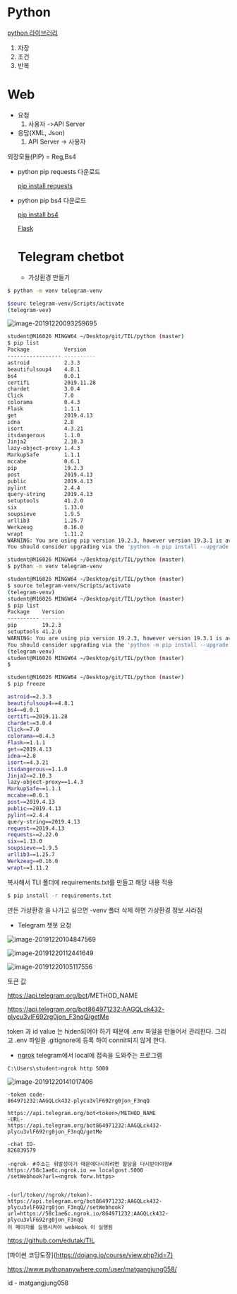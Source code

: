 # Python

[python 라이브러리](https://docs.python.org/ko/3/library/index.html)

1. 자장
2. 조건
3. 반복

# Web

* 요청
  1. 사용자 ->API Server
* 응답(XML, Json)
  1. API Server -> 사용자

외장모듈(PIP) = Reg,Bs4

* python  pip requests 다운로드

  [pip install requests](https://pypi.org/project/requests/)

* python pip bs4 다운로드

  [pip install bs4](https://pypi.org/project/bs4/)

  [Flask](https://pypi.org/project/Flask/)
  
  # Telegram chetbot
  
  * 가상환경 만들기

```bash
$ python -m venv telegram-venv

$sourc telegram-venv/Scripts/activate
(telegram-vev)
```



![image-20191220093259695](image/image-20191220093259695.png)

```bash
student@M16026 MINGW64 ~/Desktop/git/TIL/python (master)
$ pip list
Package           Version   
----------------- ----------
astroid           2.3.3     
beautifulsoup4    4.8.1     
bs4               0.0.1     
certifi           2019.11.28
chardet           3.0.4     
Click             7.0       
colorama          0.4.3     
Flask             1.1.1     
get               2019.4.13 
idna              2.8       
isort             4.3.21    
itsdangerous      1.1.0     
Jinja2            2.10.3    
lazy-object-proxy 1.4.3     
MarkupSafe        1.1.1
mccabe            0.6.1
pip               19.2.3    
post              2019.4.13
public            2019.4.13
pylint            2.4.4
query-string      2019.4.13
setuptools        41.2.0
six               1.13.0
soupsieve         1.9.5
urllib3           1.25.7
Werkzeug          0.16.0
wrapt             1.11.2
WARNING: You are using pip version 19.2.3, however version 19.3.1 is available.
You should consider upgrading via the 'python -m pip install --upgrade pip' co.mmand.                                                                        mmand.

student@M16026 MINGW64 ~/Desktop/git/TIL/python (master)
$ python -m venv telegram-venv

student@M16026 MINGW64 ~/Desktop/git/TIL/python (master)
$ source telegram-venv/Scripts/activate
(telegram-venv)
student@M16026 MINGW64 ~/Desktop/git/TIL/python (master)
$ pip list
Package    Version
---------- -------
pip        19.2.3
setuptools 41.2.0
WARNING: You are using pip version 19.2.3, however version 19.3.1 is available.
You should consider upgrading via the 'python -m pip install --upgrade pip' command.
(telegram-venv)
student@M16026 MINGW64 ~/Desktop/git/TIL/python (master)
$
```

```bash
student@M16026 MINGW64 ~/Desktop/git/TIL/python (master)
$ pip freeze

astroid==2.3.3
beautifulsoup4==4.8.1
bs4==0.0.1
certifi==2019.11.28
chardet==3.0.4
Click==7.0
colorama==0.4.3
Flask==1.1.1
get==2019.4.13
idna==2.8
isort==4.3.21
itsdangerous==1.1.0
Jinja2==2.10.3
lazy-object-proxy==1.4.3
MarkupSafe==1.1.1
mccabe==0.6.1
post==2019.4.13
public==2019.4.13
pylint==2.4.4
query-string==2019.4.13
request==2019.4.13
requests==2.22.0
six==1.13.0
soupsieve==1.9.5
urllib3==1.25.7
Werkzeug==0.16.0
wrapt==1.11.2

```

복사해서 TLI 폴더에 requirements.txt를 만들고 해당 내용 적용

```bash
$ pip install -r requirements.txt
```

만든 가상환경 을 나가고 싶으면 -venv 폴더 삭제 하면 가상환경 정보 사라짐

* Telegram 쳇봇 요청

![image-20191220104847569](image/image-20191220104847569.png)

![image-20191220112441649](image/image-20191220112441649.png)

![image-20191220105117556](image/image-20191220105117556.png)

토큰 값

https://api.telegram.org/bot<token>/METHOD_NAME

https://api.telegram.org/bot864971232:AAGQLck432-plycu3vlF692rg0jon_F3nqQ/getMe

token 과 id value 는 hiden되어야 하기 때문에 .env 파일을 만들어서 관리한다. 그리고  .env 파일을 .gitignore에 등록 하여 connit되지 않게 한다.





* [ngrok](https://ngrok.com/download) telegram에서 local에 접속을 도와주는 프로그램

```bash
C:\Users\student>ngrok http 5000
```

![image-20191220141017406](image/image-20191220141017406.png)

```
-token code-
864971232:AAGQLck432-plycu3vlF692rg0jon_F3nqQ

https://api.telegram.org/bot<token>/METHOD_NAME
-URL-
https://api.telegram.org/bot864971232:AAGQLck432-plycu3vlF692rg0jon_F3nqQ/getMe

-chat ID-
826839579

-ngrok- #주소는 휘발성이기 때문에다시하려면 할당을 다시받아야함#
https://58c1ae6c.ngrok.io == localgost.5000
/setWebhook?url=<ngrok forw.https>


-(url/token//ngrok//token)-
https://api.telegram.org/bot864971232:AAGQLck432-plycu3vlF692rg0jon_F3nqQ//setWebhook?url=https://58c1ae6c.ngrok.io/864971232:AAGQLck432-plycu3vlF692rg0jon_F3nqQ
이 페이지를 실행시켜야 webHook 이 실행됨

```

https://github.com/edutak/TIL

[파이썬 코딩도장]{https://dojang.io/course/view.php?id=7}

https://www.pythonanywhere.com/user/matgangjung058/

id - matgangjung058